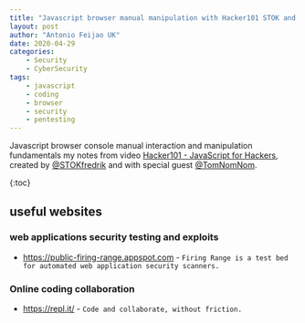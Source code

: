 ```yaml
---
title: "Javascript browser manual manipulation with Hacker101 STOK and TomNomNom"
layout: post
author: "Antonio Feijao UK"
date: 2020-04-29
categories:
    - Security
    - CyberSecurity
tags:
    - javascript
    - coding
    - browser
    - security
    - pentesting
---
```


Javascript browser console manual interaction and manipulation fundamentals my notes from video [Hacker101 - JavaScript for Hackers](https://youtu.be/FTeE3OrTNoA), created by [@STOKfredrik](https://twitter.com/STOKfredrik) and with special guest [@TomNomNom](https://twitter.com/TomNomNom).

{:toc}

## useful websites

### web applications security testing and exploits

- <https://public-firing-range.appspot.com> - `Firing Range is a test bed for automated web application security scanners.`


### Online coding collaboration

- <https://repl.it/> - `Code and collaborate, without friction.`

